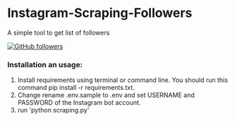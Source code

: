 # Instagram-Scraping-Followers
A simple tool to get list of followers

[![GitHub followers](https://img.shields.io/github/followers/tomagr?label=Follow&style=social)](https://github.com/tomagr)


### Installation an usage:
1. Install requirements using terminal or command line. You should run this command pip install -r requirements.txt.
2. Change rename .env.sample to .env and set USERNAME and PASSWORD of the Instagram bot account.
3. run 'python scraping.py'
